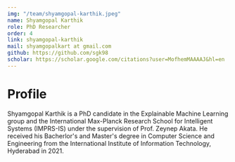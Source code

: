```yaml
---
img: "/team/shyamgopal-karthik.jpeg"
name: Shyamgopal Karthik
role: PhD Researcher
order: 4
link: shyamgopal-karthik
mail: shyamgopalkart at gmail.com
github: https://github.com/sgk98
scholar: https://scholar.google.com/citations?user=MofhemMAAAAJ&hl=en
---
```


# Profile
Shyamgopal Karthik is a PhD candidate in the Explainable Machine Learning group and the International Max-Planck Research School for Intelligent Systems (IMPRS-IS) under the supervision of Prof. Zeynep Akata. He received his Bacherlor's and Master's degree in Computer Science and Engineering from the International Institute of Information Technology, Hyderabad in 2021.
